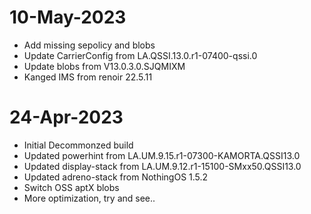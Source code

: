 # 10-May-2023
- Add missing sepolicy and blobs
- Update CarrierConfig from LA.QSSI.13.0.r1-07400-qssi.0
- Update blobs from V13.0.3.0.SJQMIXM
- Kanged IMS from renoir 22.5.11

# 24-Apr-2023
- Initial Decommonzed build
- Updated powerhint from LA.UM.9.15.r1-07300-KAMORTA.QSSI13.0
- Updated display-stack from LA.UM.9.12.r1-15100-SMxx50.QSSI13.0
- Updated adreno-stack from NothingOS 1.5.2
- Switch OSS aptX blobs
- More optimization, try and see..

